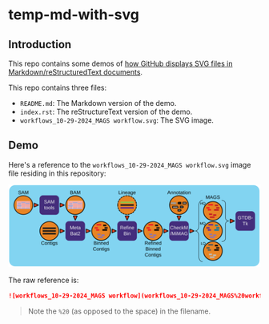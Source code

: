 # temp-md-with-svg

## Introduction

This repo contains some demos of [how GitHub displays SVG files in Markdown/reStructuredText documents](https://github.blog/changelog/2022-01-21-allow-to-upload-svg-files-to-markdown).

This repo contains three files:

- `README.md`: The Markdown version of the demo.
- `index.rst`: The reStructureText version of the demo.
- `workflows_10-29-2024_MAGS workflow.svg`: The SVG image.

## Demo

Here's a reference to the `workflows_10-29-2024_MAGS workflow.svg` image file residing in this repository:

![workflows_10-29-2024_MAGS workflow](workflows_10-29-2024_MAGS%20workflow.svg)

The raw reference is:

```md
![workflows_10-29-2024_MAGS workflow](workflows_10-29-2024_MAGS%20workflow.svg)
```
> Note the `%20` (as opposed to the space) in the filename.
